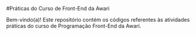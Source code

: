 #Práticas do Curso de Front-End da Awari

Bem-vindo(a)! Este repositório contém os códigos referentes às atividades práticas do curso de Programação Front-End da Awari.